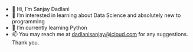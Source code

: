 - 👋 Hi, I’m Sanjay Dadlani
- 👀 I’m interested in learning about Data Science and absolutely new to programming
- 🌱 I’m currently learning Python
- 📫 You may reach me at dadlanisanjay@icloud.com for any suggestions. Thank you.

<!---
jaimatadi22/jaimatadi22 is a ✨ special ✨ repository because its `README.md` (this file) appears on your GitHub profile.
You can click the Preview link to take a look at your changes.
--->
